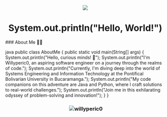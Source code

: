 
<p align="center">
  <img src="https://github.com/Willyperic0/Willyperic0/assets/62906523/028643b7-592e-4f47-b767-f40bea4ca929">
</p>
<h1 align="center">System.out.println("Hello, World!")</h1>
### About Me 👨‍💻

java
public class AboutMe {
    public static void main(String[] args) {
        System.out.println("Hello, curious minds! 👋");
        System.out.println("I'm Willyperic0, an aspiring software engineer on a journey through the realms of code.");
        System.out.println("Currently, I'm diving deep into the world of Systems Engineering and Information Technology at the Pontifical Bolivarian University in Bucaramanga.");
        System.out.println("My code companions on this adventure are Java and Python, where I craft solutions to real-world challenges.");
        System.out.println("Join me in this exhilarating odyssey of problem-solving and innovation!");
    }
}
<h3 align="center"><p>&nbsp;<img align="center" src="https://github-readme-stats.vercel.app/api?username=willyperic0&show_icons=true&theme=tokyonight&locale=en" alt="willyperic0" /></p></h3>



